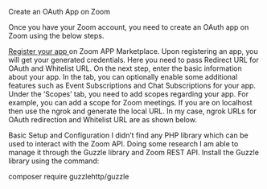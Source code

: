 Create an OAuth App on Zoom

Once you have your Zoom account, you need to create an OAuth app on Zoom using the below steps.

<a href="https://marketplace.zoom.us/develop/create"> Register your app </a> on Zoom APP Marketplace.
Upon registering an app, you will get your generated credentials. Here you need to pass Redirect URL for OAuth and Whitelist URL.
On the next step, enter the basic information about your app.
In the tab, you can optionally enable some additional features such as Event Subscriptions and Chat Subscriptions for your app.
Under the ‘Scopes’ tab, you need to add scopes regarding your app. For example, you can add a scope for Zoom meetings.
If you are on localhost then use the ngrok and generate the local URL. In my case, ngrok URLs for OAuth redirection and Whitelist URL are as shown below.

Basic Setup and Configuration
I didn’t find any PHP library which can be used to interact with the Zoom API. Doing some research I am able to manage it through the Guzzle library and Zoom REST API. Install the Guzzle library using the command:

composer require guzzlehttp/guzzle